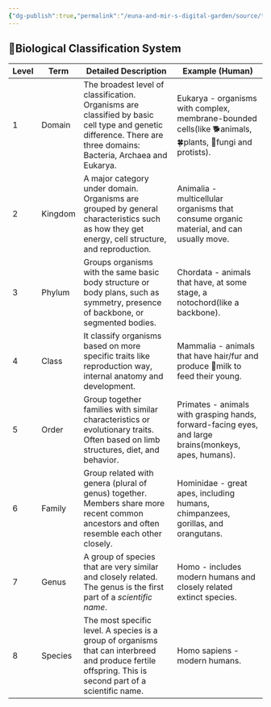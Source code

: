 ```yaml
---
{"dg-publish":true,"permalink":"/euna-and-mir-s-digital-garden/source/taxonomy/","tags":["source","study_note"]}
---
```



## 🧬Biological Classification System 
| Level | Term    | Detailed Description                                                                                                                                              | Example (Human)                                                                                           |
| ----- | ------- | ----------------------------------------------------------------------------------------------------------------------------------------------------------------- | --------------------------------------------------------------------------------------------------------- |
| 1     | Domain  | The broadest level of classification. Organisms are classified by basic cell type and genetic difference. There are three domains: Bacteria, Archaea and Eukarya. | Eukarya - organisms with complex, membrane-bounded cells(like 🐕animals, 🍀plants, 🍄fungi and protists). |
| 2     | Kingdom | A major category under domain. Organisms are grouped by general characteristics such as how they get energy, cell structure, and reproduction.                    | Animalia - multicellular organisms that consume organic material, and can usually move.                   |
| 3     | Phylum  | Groups organisms with the same basic body structure or body plans, such as symmetry, presence of backbone, or segmented bodies.                                   | Chordata - animals that have, at some stage, a notochord(like a backbone).                                |
| 4     | Class   | It classify organisms based on more specific traits like reproduction way, internal anatomy and development.                                                      | Mammalia - animals that have hair/fur and produce 🍼milk to feed their young.                             |
| 5     | Order   | Group together families with similar characteristics or evolutionary traits. Often based on limb structures, diet, and behavior.                                  | Primates - animals with grasping hands, forward-facing eyes, and large brains(monkeys, apes, humans).     |
| 6     | Family  | Group related with genera (plural of genus) together. Members share more recent common ancestors and often resemble each other closely.                           | Hominidae - great apes, including humans, chimpanzees, gorillas, and orangutans.                          |
| 7     | Genus   | A group of species that are very similar and closely related. The genus is the first part of a *scientific name*.                                                 | Homo - includes modern humans and closely related extinct species.                                        |
| 8     | Species | The most specific level. A species is a group of organisms that can interbreed and produce fertile offspring. This is second part of a scientific name.           | Homo sapiens - modern humans.                                                                                                           |
